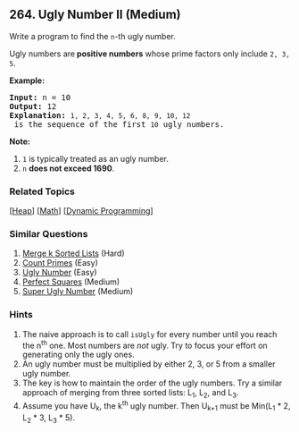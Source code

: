 <!--|This file generated by command(leetcode description); DO NOT EDIT.    |-->
<!--+----------------------------------------------------------------------+-->
<!--|@author    Openset <openset.wang@gmail.com>                           |-->
<!--|@link      https://github.com/openset                                 |-->
<!--|@home      https://github.com/openset/leetcode                        |-->
<!--+----------------------------------------------------------------------+-->

## 264. Ugly Number II (Medium)

<p>Write a program to find the <code>n</code>-th ugly number.</p>

<p>Ugly numbers are<strong> positive numbers</strong> whose prime factors only include <code>2, 3, 5</code>.&nbsp;</p>

<p><strong>Example:</strong></p>

<pre>
<strong>Input:</strong> n = 10
<strong>Output:</strong> 12
<strong>Explanation: </strong><code>1, 2, 3, 4, 5, 6, 8, 9, 10, 12</code> is the sequence of the first <code>10</code> ugly numbers.</pre>

<p><strong>Note: </strong>&nbsp;</p>

<ol>
	<li><code>1</code> is typically treated as an ugly number.</li>
	<li><code>n</code> <b>does not exceed 1690</b>.</li>
</ol>

### Related Topics
  [[Heap](https://github.com/openset/leetcode/tree/master/tag/heap/README.md)]
  [[Math](https://github.com/openset/leetcode/tree/master/tag/math/README.md)]
  [[Dynamic Programming](https://github.com/openset/leetcode/tree/master/tag/dynamic-programming/README.md)]

### Similar Questions
  1. [Merge k Sorted Lists](https://github.com/openset/leetcode/tree/master/problems/merge-k-sorted-lists) (Hard)
  1. [Count Primes](https://github.com/openset/leetcode/tree/master/problems/count-primes) (Easy)
  1. [Ugly Number](https://github.com/openset/leetcode/tree/master/problems/ugly-number) (Easy)
  1. [Perfect Squares](https://github.com/openset/leetcode/tree/master/problems/perfect-squares) (Medium)
  1. [Super Ugly Number](https://github.com/openset/leetcode/tree/master/problems/super-ugly-number) (Medium)

### Hints
  1. The naive approach is to call <code>isUgly</code> for every number until you reach the n<sup>th</sup> one. Most numbers are <i>not</i> ugly. Try to focus your effort on generating only the ugly ones.
  1. An ugly number must be multiplied by either 2, 3, or 5 from a smaller ugly number.
  1. The key is how to maintain the order of the ugly numbers. Try a similar approach of merging from three sorted lists: L<sub>1</sub>, L<sub>2</sub>, and L<sub>3</sub>.
  1. Assume you have U<sub>k</sub>, the k<sup>th</sup> ugly number. Then U<sub>k+1</sub> must be Min(L<sub>1</sub> * 2, L<sub>2</sub> * 3, L<sub>3</sub> * 5).
